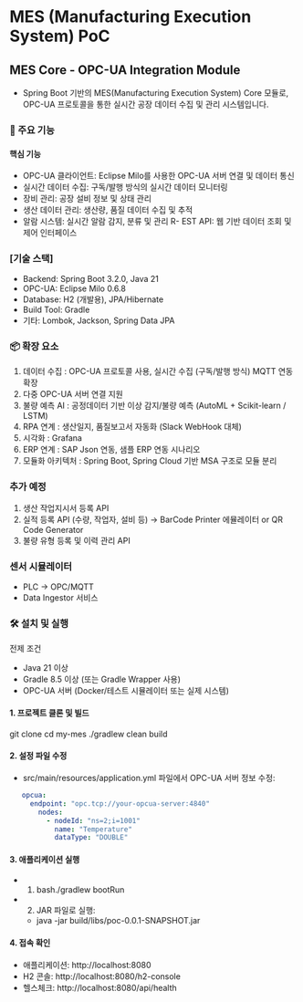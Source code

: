 # MES (Manufacturing Execution System) PoC

## MES Core - OPC-UA Integration Module
- Spring Boot 기반의 MES(Manufacturing Execution System) Core 모듈로, OPC-UA 프로토콜을 통한 실시간 공장 데이터 수집 및 관리 시스템입니다.

### 🚀 주요 기능

#### 핵심 기능
- OPC-UA 클라이언트: Eclipse Milo를 사용한 OPC-UA 서버 연결 및 데이터 통신
- 실시간 데이터 수집: 구독/발행 방식의 실시간 데이터 모니터링
- 장비 관리: 공장 설비 정보 및 상태 관리
- 생산 데이터 관리: 생산량, 품질 데이터 수집 및 추적
- 알람 시스템: 실시간 알람 감지, 분류 및 관리
R- EST API: 웹 기반 데이터 조회 및 제어 인터페이스

### [기술 스택]
- Backend: Spring Boot 3.2.0, Java 21
- OPC-UA: Eclipse Milo 0.6.8
- Database: H2 (개발용), JPA/Hibernate
- Build Tool: Gradle
- 기타: Lombok, Jackson, Spring Data JPA

### 📦 확장 요소
1. 데이터 수집 : OPC-UA 프로토콜 사용, 실시간 수집 (구독/발행 방식) MQTT 연동 확장
2. 다중 OPC-UA 서버 연결 지원
3. 불량 예측 AI : 공정데이터 기반 이상 감지/불량 예측 (AutoML + Scikit-learn / LSTM)
4. RPA 연계 : 생산일지, 품질보고서 자동화 (Slack WebHook 대체)
5. 시각화 : Grafana
6. ERP 연계 : SAP Json 연동, 샘플 ERP 연동 시나리오
7. 모듈화 아키텍처 : Spring Boot, Spring Cloud 기반 MSA 구조로 모듈 분리

### 추가 예정
1) 생산 작업지시서 등록 API
2) 실적 등록 API (수량, 작업자, 설비 등) -> BarCode Printer 에뮬레이터 or QR Code Generator
3) 불량 유형 등록 및 이력 관리 API

### 센서 시뮬레이터
- PLC -> OPC/MQTT
- Data Ingestor 서비스

### 🛠️ 설치 및 실행
전제 조건
- Java 21 이상
- Gradle 8.5 이상 (또는 Gradle Wrapper 사용)
- OPC-UA 서버 (Docker/테스트 시뮬레이터 또는 실제 시스템)


#### 1. 프로젝트 클론 및 빌드
   git clone <repository-url>
   cd my-mes
   ./gradlew clean build

#### 2. 설정 파일 수정
   - src/main/resources/application.yml 파일에서 OPC-UA 서버 정보 수정:
```yaml
   opcua:
     endpoint: "opc.tcp://your-opcua-server:4840"
       nodes:
         - nodeId: "ns=2;i=1001"
           name: "Temperature"
           dataType: "DOUBLE"
```


#### 3. 애플리케이션 실행
   - 1) bash./gradlew bootRun
   - 2) JAR 파일로 실행:
     - java -jar build/libs/poc-0.0.1-SNAPSHOT.jar

#### 4. 접속 확인

- 애플리케이션: http://localhost:8080
- H2 콘솔: http://localhost:8080/h2-console
- 헬스체크: http://localhost:8080/api/health